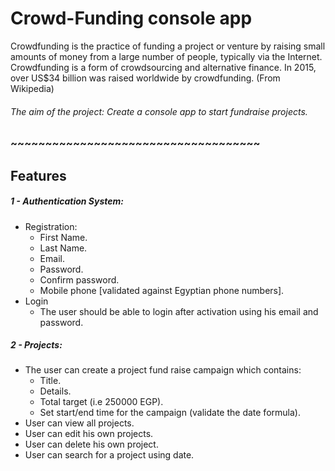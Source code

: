 # Crowd-Funding console app

Crowdfunding is the practice of funding a project or venture by raising small
amounts of money from a large number of people, typically via the Internet.
Crowdfunding is a form of crowdsourcing and alternative finance. In 2015,
over US$34 billion was raised worldwide by crowdfunding. (From Wikipedia)

###### The aim of the project: Create a console app to start fundraise projects.
###  ~~~~~~~~~~~~~~~~~~~~~~~~~~~~~~~~~~~~
## Features

##### 1 - Authentication System:
- Registration:
    - First Name.
    - Last Name.
    - Email.
    - Password.
    - Confirm password.
    - Mobile phone [validated against Egyptian phone numbers].
- Login
    - The user should be able to login after activation using his email and password.
##### 2 - Projects:
- The user can create a project fund raise campaign which contains:
    - Title.
    - Details.
    - Total target (i.e 250000 EGP).
    - Set start/end time for the campaign (validate the date formula).
- User can view all projects.
- User can edit his own projects.
- User can delete his own project.
- User can search for a project using date.
